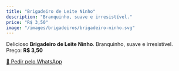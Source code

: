 ```yaml
---
title: "Brigadeiro de Leite Ninho"
description: "Branquinho, suave e irresistível."
price: "R$ 3,50"
image: "/images/brigadeiros/brigadeiro-ninho.svg"
---
```


Delicioso **Brigadeiro de Leite Ninho**. Branquinho, suave e irresistível.  
Preço: **R$ 3,50**  

[📱 Pedir pelo WhatsApp](https://wa.me/5511999999999?text=Quero+encomendar:+Brigadeiro+de+Leite+Ninho)
